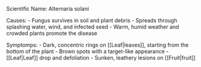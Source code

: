 
Scientific Name: Alternaria solani

Causes:
	-   Fungus survives in soil and plant debris
	-   Spreads through splashing water, wind, and infected seed
	-   Warm, humid weather and crowded plants promote the disease

Symptomps:
	-   Dark, concentric rings on [[Leaf|leaves]], starting from the bottom of the plant
	-   Brown spots with a target-like appearance
	-   [[Leaf|Leaf]] drop and defoliation
	-   Sunken, leathery lesions on [[Fruit|fruit]]